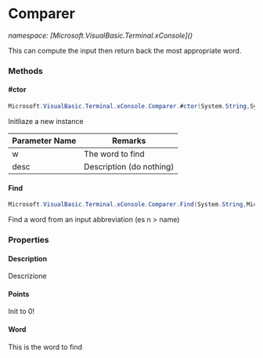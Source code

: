 ﻿# Comparer
_namespace: [Microsoft.VisualBasic.Terminal.xConsole](<a href="#" onClick="load('/docs/Microsoft.VisualBasic.Terminal.xConsole/index.md')"></a>)_

This can compute the input then return back the most appropriate word.



### Methods

#### #ctor
```csharp
Microsoft.VisualBasic.Terminal.xConsole.Comparer.#ctor(System.String,System.String)
```
Initliaze a new instance

|Parameter Name|Remarks|
|--------------|-------|
|w|The word to find|
|desc|Description (do nothing)|


#### Find
```csharp
Microsoft.VisualBasic.Terminal.xConsole.Comparer.Find(System.String,Microsoft.VisualBasic.Language.List{Microsoft.VisualBasic.Terminal.xConsole.Comparer}@)
```
Find a word from an input abbreviation (es n > name)


### Properties

#### Description
Descrizione
#### Points
Init to 0!
#### Word
This is the word to find
